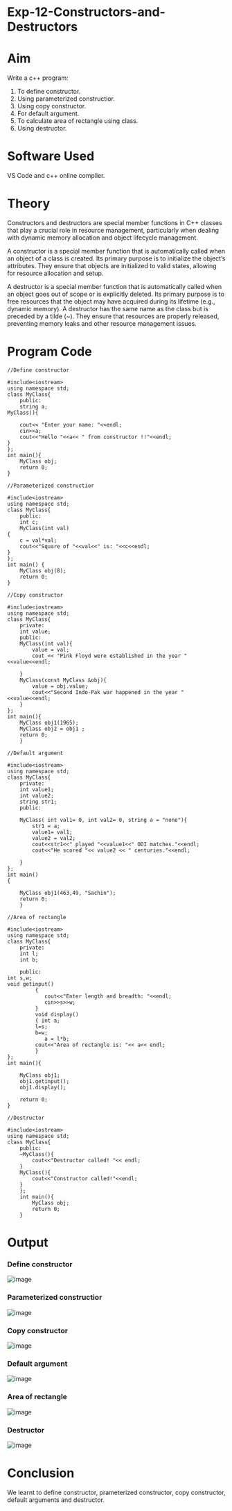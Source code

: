 # Exp-12-Constructors-and-Destructors
# Aim
Write a c++ program:
1. To define constructor.
2. Using parameterized constructior.
3. Using copy constructor.
4. For default argument.
5. To calculate area of rectangle using class.
6. Using destructor.

# Software Used
VS Code and c++ online compiler.
# Theory
Constructors and destructors are special member functions in C++ classes that play a crucial role in resource management, particularly when dealing with dynamic memory allocation and object lifecycle management.

A constructor is a special member function that is automatically called when an object of a class is created. Its primary purpose is to initialize the object’s attributes.
They ensure that objects are initialized to valid states, allowing for resource allocation and setup.

A destructor is a special member function that is automatically called when an object goes out of scope or is explicitly deleted. Its primary purpose is to free resources that the object may have acquired during its lifetime (e.g., dynamic memory).
A destructor has the same name as the class but is preceded by a tilde (~).
They ensure that resources are properly released, preventing memory leaks and other resource management issues.

# Program Code
```
//Define constructor

#include<iostream>
using namespace std;
class MyClass{
    public:
    string a;
MyClass(){

    cout<< "Enter your name: "<<endl;
    cin>>a;
    cout<<"Hello "<<a<< " from constructor !!"<<endl;
}
};
int main(){
    MyClass obj;
    return 0;
}
```
```
//Parameterized constructior

#include<iostream>
using namespace std;
class MyClass{
    public:
    int c;
    MyClass(int val)
{
    c = val*val;
    cout<<"Square of "<<val<<" is: "<<c<<endl;    
}
};
int main() {
    MyClass obj(8);
    return 0;
}
```
```
//Copy constructor

#include<iostream>
using namespace std;
class MyClass{
    private:
    int value;
    public:
    MyClass(int val){
        value = val;
        cout << "Pink Floyd were established in the year "<<value<<endl;

    }
    MyClass(const MyClass &obj){
        value = obj.value;
        cout<<"Second Indo-Pak war happened in the year "<<value<<endl;
    }
};
int main(){
    MyClass obj1(1965);
    MyClass obj2 = obj1 ;
    return 0;
    }
```
```
//Default argument

#include<iostream>
using namespace std;
class MyClass{
    private:
    int value1;
    int value2;
    string str1;
    public:
    
    MyClass( int val1= 0, int val2= 0, string a = "none"){
        str1 = a;
        value1= val1;
        value2 = val2;
        cout<<str1<<" played "<<value1<<" ODI matches."<<endl;
        cout<<"He scored "<< value2 << " centuries."<<endl;

    }
};
int main()
{
   
    MyClass obj1(463,49, "Sachin");
    return 0;
    }
```
```
//Area of rectangle

#include<iostream>
using namespace std;
class MyClass{
    private:
    int l;
    int b;

    public:
int s,w;
void getinput()
         { 
            cout<<"Enter length and breadth: "<<endl;
            cin>>s>>w;
         }
         void display()
         { int a;
         l=s;
         b=w;   
            a = l*b;
         cout<<"Area of rectangle is: "<< a<< endl;
         }
};
int main(){
    
    MyClass obj1;
    obj1.getinput();
    obj1.display();

    return 0;
}
```
```
//Destructor

#include<iostream>
using namespace std;
class MyClass{
    public:
    ~MyClass(){
        cout<<"Destructor called! "<< endl;
    }
    MyClass(){
        cout<<"Constructor called!"<<endl;
    }
    };
    int main(){
        MyClass obj;
        return 0;
    }
```

# Output
### Define constructor
![image](https://github.com/user-attachments/assets/85f6ef74-e6ab-4cc1-9b92-a655cf3f0343)
### Parameterized constructior
![image](https://github.com/user-attachments/assets/f1c5e988-fa57-439c-91f7-bb576355d41e)
### Copy constructor
![image](https://github.com/user-attachments/assets/37c6ecb9-ea2d-45df-8a17-5ef1c1c6ae39)
### Default argument
![image](https://github.com/user-attachments/assets/1e18b715-bc2e-4988-84f1-8f099a46746f)
### Area of rectangle
![image](https://github.com/user-attachments/assets/ea6f3ee4-b863-48e1-a2d4-988a0228b9d8)
### Destructor
![image](https://github.com/user-attachments/assets/790dea56-7a45-48a8-8f74-64c6c7c35e44)

# Conclusion
We learnt to define constructor, prameterized constructor, copy constructor, default arguments and destructor.
